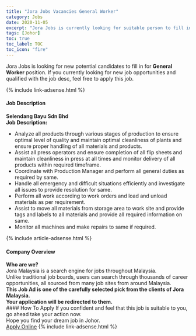 ```yaml
---
title: "Jora Jobs Vacancies General Worker" 
category: Jobs 
date: 2020-11-05 
excerpt: "Jora Jobs is currently looking for suitable person to fill in the General Worker which positioned at Johor" 
tags: [Johor] 
toc: true 
toc_label: TOC 
toc_icon: "fire" 
--- 
```


<p>Jora Jobs is looking for new potential candidates to fill in for <b>General Worker</b> position. If you currently looking for new job opportunities and qualified with the job desc, feel free to apply this job.
</p>{% include link-adsense.html %} 
<div><div><div><h4>Job Description</h4></div></div><div><div><span><div><div><strong>Selendang Bayu Sdn Bhd</strong></div><div><div><strong>Job Description:</strong></div><ul><li>Analyze all products through various stages of production to ensure optimal level of quality and maintain optimal cleanliness of plants and ensure proper handling of all materials and products.</li><li>Assist all press operators and ensure completion of all flip sheets and maintain cleanliness in press at all times and monitor delivery of all products within required timeframe.</li><li>Coordinate with Production Manager and perform all general duties as required by same.</li><li>Handle all emergency and difficult situations efficiently and investigate all issues to provide resolution for same.</li><li>Perform all work according to work orders and load and unload materials as per requirement.</li><li>Assist to move all materials from storage area to work site and provide tags and labels to all materials and provide all required information on same.</li><li>Monitor all machines and make repairs to same if required.</li></ul></div></div></span></div></div></div> 
{% include article-adsense.html %} 
<div><div><div><h4>Company Overview</h4></div></div><div><div><span><div><div>
<strong>Who are we?</strong></div>
<div>
	Jora Malaysia is a search engine for jobs throughout Malaysia.<br>
	Unlike traditional job boards, users can search through thousands of career opportunities, all sourced from many job sites from around Malaysia.&#160;</div>
<div>
<div>
<strong>This Job Ad is one of the carefully selected pick from the clients of Jora Malaysia.</strong></div>
<div>
<strong>Your application will be redirected to them.</strong></div>
</div></div></span></div></div></div> 
#### How To Apply 
If you confident and feel that this job is suitable to you, go ahead take your action now. <br/> 
Hope you find your dream job in Johor. <br/> 
<a href="https://www.jobstreet.com.my/en/job/general-worker-4418483?jobId=jobstreet-my-job-4418483&sectionRank=2&token=0~89b77204-2d4c-4a90-a7a6-d608386b3d9e&fr=SRP%20View%20In%20New%20Ta" class="btn btn--info" target="_blank" rel="nofollow noopenner">Apply Online</a> 
{% include link-adsense.html %} 